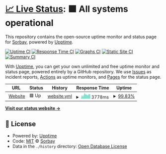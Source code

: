 # [📈 Live Status](https://sorbay.github.io/status): <!--live status--> **🟩 All systems operational**

This repository contains the open-source uptime monitor and status page for [Sorbay](https://www.sorbay.com), powered by [Upptime](https://github.com/upptime/upptime).

[![Uptime CI](https://github.com/sorbay/status/workflows/Uptime%20CI/badge.svg)](https://github.com/sorbay/status/actions?query=workflow%3A%22Uptime+CI%22)
[![Response Time CI](https://github.com/sorbay/status/workflows/Response%20Time%20CI/badge.svg)](https://github.com/sorbay/status/actions?query=workflow%3A%22Response+Time+CI%22)
[![Graphs CI](https://github.com/sorbay/status/workflows/Graphs%20CI/badge.svg)](https://github.com/sorbay/status/actions?query=workflow%3A%22Graphs+CI%22)
[![Static Site CI](https://github.com/sorbay/status/workflows/Static%20Site%20CI/badge.svg)](https://github.com/sorbay/status/actions?query=workflow%3A%22Static+Site+CI%22)
[![Summary CI](https://github.com/sorbay/status/workflows/Summary%20CI/badge.svg)](https://github.com/sorbay/status/actions?query=workflow%3A%22Summary+CI%22)

With [Upptime](https://upptime.js.org), you can get your own unlimited and free uptime monitor and status page, powered entirely by a GitHub repository. We use [Issues](https://github.com/sorbay/status/issues) as incident reports, [Actions](https://github.com/sorbay/status/actions) as uptime monitors, and [Pages](https://sorbay.github.io/status) for the status page.

<!--start: status pages-->
<!-- This summary is generated by Upptime (https://github.com/upptime/upptime) -->
<!-- Do not edit this manually, your changes will be overwritten -->
<!-- prettier-ignore -->
| URL | Status | History | Response Time | Uptime |
| --- | ------ | ------- | ------------- | ------ |
| <img alt="" src="https://sorbay.com/favicon-32x32.png" height="13"> [Website](https://www.sorbay.com) | 🟩 Up | [website.yml](https://github.com/sorbay/status/commits/HEAD/history/website.yml) | <details><summary><img alt="Response time graph" src="./graphs/website/response-time-week.png" height="20"> 3778ms</summary><br><a href="https://sorbay.github.io/status/history/website"><img alt="Response time 4171" src="https://img.shields.io/endpoint?url=https%3A%2F%2Fraw.githubusercontent.com%2Fsorbay%2Fstatus%2FHEAD%2Fapi%2Fwebsite%2Fresponse-time.json"></a><br><a href="https://sorbay.github.io/status/history/website"><img alt="24-hour response time 4283" src="https://img.shields.io/endpoint?url=https%3A%2F%2Fraw.githubusercontent.com%2Fsorbay%2Fstatus%2FHEAD%2Fapi%2Fwebsite%2Fresponse-time-day.json"></a><br><a href="https://sorbay.github.io/status/history/website"><img alt="7-day response time 3778" src="https://img.shields.io/endpoint?url=https%3A%2F%2Fraw.githubusercontent.com%2Fsorbay%2Fstatus%2FHEAD%2Fapi%2Fwebsite%2Fresponse-time-week.json"></a><br><a href="https://sorbay.github.io/status/history/website"><img alt="30-day response time 4434" src="https://img.shields.io/endpoint?url=https%3A%2F%2Fraw.githubusercontent.com%2Fsorbay%2Fstatus%2FHEAD%2Fapi%2Fwebsite%2Fresponse-time-month.json"></a><br><a href="https://sorbay.github.io/status/history/website"><img alt="1-year response time 4584" src="https://img.shields.io/endpoint?url=https%3A%2F%2Fraw.githubusercontent.com%2Fsorbay%2Fstatus%2FHEAD%2Fapi%2Fwebsite%2Fresponse-time-year.json"></a></details> | <details><summary><a href="https://sorbay.github.io/status/history/website">99.83%</a></summary><a href="https://sorbay.github.io/status/history/website"><img alt="All-time uptime 98.44%" src="https://img.shields.io/endpoint?url=https%3A%2F%2Fraw.githubusercontent.com%2Fsorbay%2Fstatus%2FHEAD%2Fapi%2Fwebsite%2Fuptime.json"></a><br><a href="https://sorbay.github.io/status/history/website"><img alt="24-hour uptime 100.00%" src="https://img.shields.io/endpoint?url=https%3A%2F%2Fraw.githubusercontent.com%2Fsorbay%2Fstatus%2FHEAD%2Fapi%2Fwebsite%2Fuptime-day.json"></a><br><a href="https://sorbay.github.io/status/history/website"><img alt="7-day uptime 99.83%" src="https://img.shields.io/endpoint?url=https%3A%2F%2Fraw.githubusercontent.com%2Fsorbay%2Fstatus%2FHEAD%2Fapi%2Fwebsite%2Fuptime-week.json"></a><br><a href="https://sorbay.github.io/status/history/website"><img alt="30-day uptime 99.91%" src="https://img.shields.io/endpoint?url=https%3A%2F%2Fraw.githubusercontent.com%2Fsorbay%2Fstatus%2FHEAD%2Fapi%2Fwebsite%2Fuptime-month.json"></a><br><a href="https://sorbay.github.io/status/history/website"><img alt="1-year uptime 98.34%" src="https://img.shields.io/endpoint?url=https%3A%2F%2Fraw.githubusercontent.com%2Fsorbay%2Fstatus%2FHEAD%2Fapi%2Fwebsite%2Fuptime-year.json"></a></details>

<!--end: status pages-->

[**Visit our status website →**](https://sorbay.github.io/status)

## 📄 License

- Powered by: [Upptime](https://github.com/upptime/upptime)
- Code: [MIT](./LICENSE) © [Sorbay](https://www.sorbay.com)
- Data in the `./history` directory: [Open Database License](https://opendatacommons.org/licenses/odbl/1-0/)
